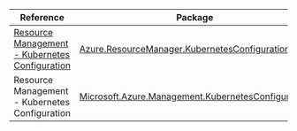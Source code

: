 | Reference | Package | Source |
|---|---|---|
|[Resource Management - Kubernetes Configuration](resourcemanager.kubernetesconfiguration-readme.md)|[Azure.ResourceManager.KubernetesConfiguration](https://www.nuget.org/packages/Azure.ResourceManager.KubernetesConfiguration)|[GitHub](https://github.com/Azure/azure-sdk-for-net/blob/main/sdk/kubernetesconfiguration/Azure.ResourceManager.KubernetesConfiguration)|
|Resource Management - Kubernetes Configuration|[Microsoft.Azure.Management.KubernetesConfiguration](https://www.nuget.org/packages/Microsoft.Azure.Management.KubernetesConfiguration)|[GitHub](https://github.com/Azure/azure-sdk-for-net)|

